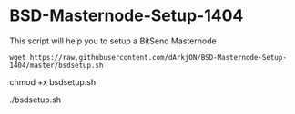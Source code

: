 # BSD-Masternode-Setup-1404
This script will help you to setup a BitSend Masternode

`wget https://raw.githubusercontent.com/dArkjON/BSD-Masternode-Setup-1404/master/bsdsetup.sh`

chmod +x bsdsetup.sh

./bsdsetup.sh
